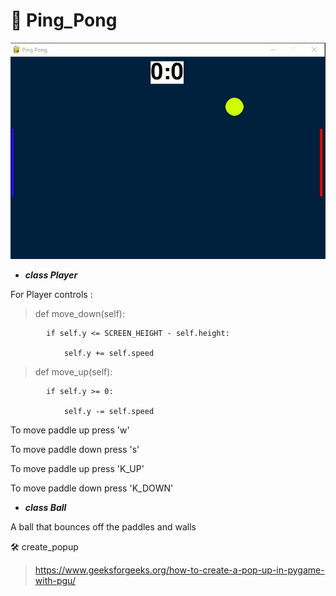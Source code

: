# :ping_pong: **Ping_Pong**

![img.png](img.png)


+ ***class Player***

For Player controls :
>    def move_down(self):
> 
            if self.y <= SCREEN_HEIGHT - self.height:

                self.y += self.speed

>  def move_up(self):
> 
            if self.y >= 0:

                self.y -= self.speed


 To move paddle up press 'w'

 To move paddle down press 's'

 To move paddle up press 'K_UP'

 To move paddle down press 'K_DOWN'

 

+ ***class Ball***

A ball that bounces off the paddles and walls 

:hammer_and_wrench: create_popup
  >https://www.geeksforgeeks.org/how-to-create-a-pop-up-in-pygame-with-pgu/

 



